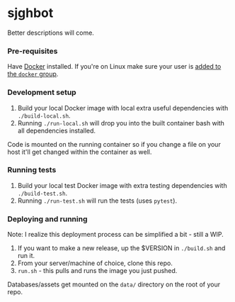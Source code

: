 sjghbot
=======

Better descriptions will come.

### Pre-requisites

Have [Docker](https://docs.docker.com/engine/installation/#desktop) installed.
If you're on Linux make sure your user is [added to the `docker` group](https://docs.docker.com/engine/installation/linux/linux-postinstall/#manage-docker-as-a-non-root-user).


### Development setup

1. Build your local Docker image with local extra useful dependencies with `./build-local.sh`.
2. Running `./run-local.sh` will drop you into the built container bash with all dependencies installed.

Code is mounted on the running container so if you change a file on your host it'll get changed within the
container as well.


### Running tests

1. Build your local test Docker image with extra testing dependencies with `./build-test.sh`.
2. Running `./run-test.sh` will run the tests (uses `pytest`).


### Deploying and running

Note: I realize this deployment process can be simplified a bit - still a WIP.

1. If you want to make a new release, up the $VERSION in `./build.sh` and run it.
2. From your server/machine of choice, clone this repo.
3. `run.sh` - this pulls and runs the image you just pushed.

Databases/assets get mounted on the `data/` directory on the root of your repo.

